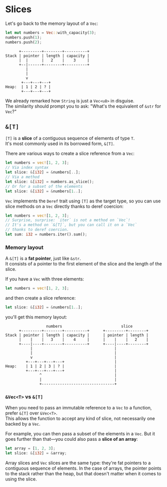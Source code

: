 # Slices

Let's go back to the memory layout of a `Vec`:

```rust
let mut numbers = Vec::with_capacity(3);
numbers.push(1);
numbers.push(2);
```

```text
      +---------+--------+----------+
Stack | pointer | length | capacity | 
      |  |      |   2    |    3     |
      +--|------+--------+----------+
         |
         |
         v
       +---+---+---+
Heap:  | 1 | 2 | ? |
       +---+---+---+
```

We already remarked how `String` is just a `Vec<u8>` in disguise.\
The similarity should prompt you to ask: "What's the equivalent of `&str` for `Vec`?"

## `&[T]`

`[T]` is a **slice** of a contiguous sequence of elements of type `T`.\
It's most commonly used in its borrowed form, `&[T]`.

There are various ways to create a slice reference from a `Vec`:

```rust
let numbers = vec![1, 2, 3];
// Via index syntax
let slice: &[i32] = &numbers[..];
// Via a method
let slice: &[i32] = numbers.as_slice();
// Or for a subset of the elements
let slice: &[i32] = &numbers[1..];
```

`Vec` implements the `Deref` trait using `[T]` as the target type, so you can use slice methods on a `Vec` directly
thanks to deref coercion:

```rust
let numbers = vec![1, 2, 3];
// Surprise, surprise: `iter` is not a method on `Vec`!
// It's a method on `&[T]`, but you can call it on a `Vec` 
// thanks to deref coercion.
let sum: i32 = numbers.iter().sum();
```

### Memory layout

A `&[T]` is a **fat pointer**, just like `&str`.\
It consists of a pointer to the first element of the slice and the length of the slice.

If you have a `Vec` with three elements:

```rust
let numbers = vec![1, 2, 3];
```

and then create a slice reference:

```rust
let slice: &[i32] = &numbers[1..];
```

you'll get this memory layout:

```text
                  numbers                          slice
      +---------+--------+----------+      +---------+--------+
Stack | pointer | length | capacity |      | pointer | length |
      |    |    |   3    |    4     |      |    |    |   2    |
      +----|----+--------+----------+      +----|----+--------+
           |                                    |  
           |                                    |
           v                                    | 
         +---+---+---+---+                      |
Heap:    | 1 | 2 | 3 | ? |                      |
         +---+---+---+---+                      |
               ^                                |
               |                                |
               +--------------------------------+
```

### `&Vec<T>` vs `&[T]`

When you need to pass an immutable reference to a `Vec` to a function, prefer `&[T]` over `&Vec<T>`.\
This allows the function to accept any kind of slice, not necessarily one backed by a `Vec`.

For example, you can then pass a subset of the elements in a `Vec`.
But it goes further than that—you could also pass a **slice of an array**:

```rust
let array = [1, 2, 3];
let slice: &[i32] = &array;
```

Array slices and `Vec` slices are the same type: they're fat pointers to a contiguous sequence of elements.
In the case of arrays, the pointer points to the stack rather than the heap, but that doesn't matter
when it comes to using the slice.
